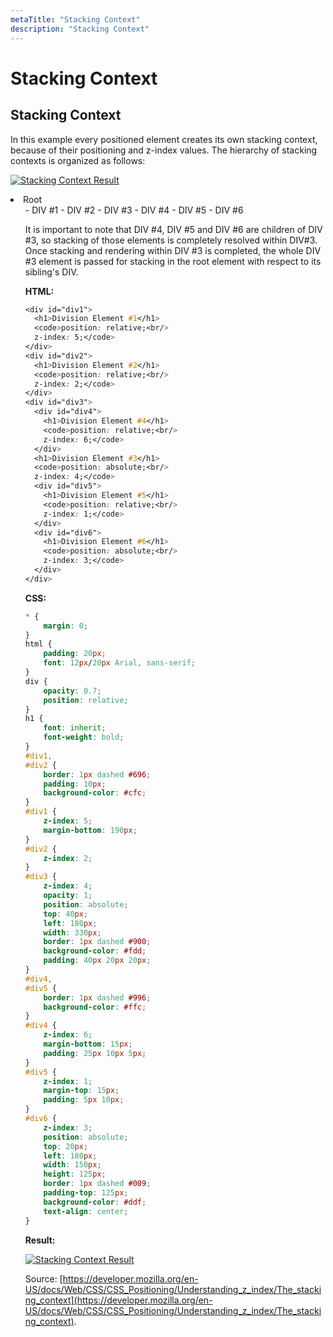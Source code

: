 ```yaml
---
metaTitle: "Stacking Context"
description: "Stacking Context"
---
```


# Stacking Context



## Stacking Context


In this example every positioned element creates its own stacking context, because of their positioning and z-index values. The hierarchy of stacking contexts is organized as follows:

[<img src="https://i.stack.imgur.com/nKKSo.png" alt="Stacking Context Result" />](https://i.stack.imgur.com/nKKSo.png)

<li>Root
<ul>
- DIV #1
- DIV #2
- DIV #3
- DIV #4
- DIV #5
- DIV #6

It is important to note that DIV #4, DIV #5 and DIV #6 are children of DIV #3, so stacking of those elements is completely resolved within DIV#3. Once stacking and rendering within DIV #3 is completed, the whole DIV #3 element is passed for stacking in the root element with respect to its sibling's DIV.

**HTML:**

```css
<div id="div1">
  <h1>Division Element #1</h1>
  <code>position: relative;<br/>
  z-index: 5;</code>
</div>
<div id="div2">
  <h1>Division Element #2</h1>
  <code>position: relative;<br/>
  z-index: 2;</code>
</div>
<div id="div3">
  <div id="div4">
    <h1>Division Element #4</h1>
    <code>position: relative;<br/>
    z-index: 6;</code>
  </div>
  <h1>Division Element #3</h1>
  <code>position: absolute;<br/>
  z-index: 4;</code>
  <div id="div5">
    <h1>Division Element #5</h1>
    <code>position: relative;<br/>
    z-index: 1;</code>
  </div>
  <div id="div6">
    <h1>Division Element #6</h1>
    <code>position: absolute;<br/>
    z-index: 3;</code>
  </div>
</div>

```

**CSS:**

```css
* {
    margin: 0;
}
html {
    padding: 20px;
    font: 12px/20px Arial, sans-serif;
}
div {
    opacity: 0.7;
    position: relative;
}
h1 {
    font: inherit;
    font-weight: bold;
}
#div1,
#div2 {
    border: 1px dashed #696;
    padding: 10px;
    background-color: #cfc;
}
#div1 {
    z-index: 5;
    margin-bottom: 190px;
}
#div2 {
    z-index: 2;
}
#div3 {
    z-index: 4;
    opacity: 1;
    position: absolute;
    top: 40px;
    left: 180px;
    width: 330px;
    border: 1px dashed #900;
    background-color: #fdd;
    padding: 40px 20px 20px;
}
#div4,
#div5 {
    border: 1px dashed #996;
    background-color: #ffc;
}
#div4 {
    z-index: 6;
    margin-bottom: 15px;
    padding: 25px 10px 5px;
}
#div5 {
    z-index: 1;
    margin-top: 15px;
    padding: 5px 10px;
}
#div6 {
    z-index: 3;
    position: absolute;
    top: 20px;
    left: 180px;
    width: 150px;
    height: 125px;
    border: 1px dashed #009;
    padding-top: 125px;
    background-color: #ddf;
    text-align: center;
}

```

**Result:**

[<img src="https://i.stack.imgur.com/nKKSo.png" alt="Stacking Context Result" />](https://i.stack.imgur.com/nKKSo.png)

Source: [https://developer.mozilla.org/en-US/docs/Web/CSS/CSS_Positioning/Understanding_z_index/The_stacking_context](https://developer.mozilla.org/en-US/docs/Web/CSS/CSS_Positioning/Understanding_z_index/The_stacking_context).

